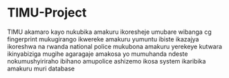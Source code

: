 # TIMU-Project
TIMU akamaro kayo nukubika amakuru ikoresheje umubare wibanga cg fingerprint mukugirango ikwereke amakuru yumuntu ibiste ikazajya ikoreshwa na rwanda national police mukubona amakuru yerekeye kutwara ikinyabiziga  mugihe agaragaje amakosa yo mumuhanda ndeste nokumushyiriraho ibihano amupolice ashizemo ikosa system ikaribika amakuru muri database
